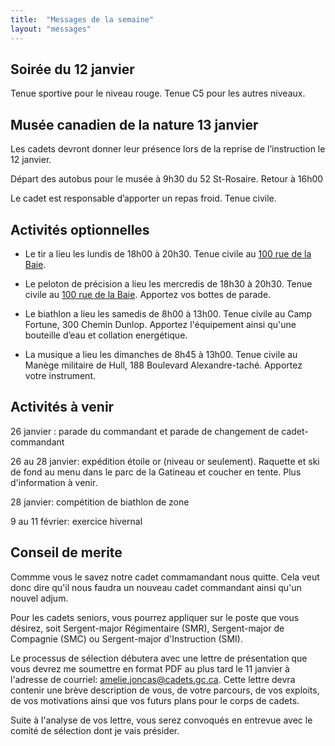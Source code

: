 ```yaml
---
title:  "Messages de la semaine"
layout: "messages"
---
```


## Soirée du 12 janvier

Tenue sportive pour le niveau rouge. Tenue C5 pour les autres niveaux. 

## Musée canadien de la nature 13 janvier

Les cadets devront donner leur présence lors de la reprise de l’instruction le 12 janvier. 

Départ des autobus pour le musée à 9h30 du 52 St-Rosaire. Retour à 16h00

Le cadet est responsable d’apporter un repas froid. Tenue civile.

## Activités optionnelles

- Le tir a lieu les lundis de 18h00 à 20h30. Tenue civile au [100 rue de la Baie](/information/comment-nous-rejoindre/).

- Le peloton de précision a lieu les mercredis de 18h30 à 20h30. Tenue civile au [100 rue de la Baie](/information/comment-nous-rejoindre/). Apportez vos bottes de parade. 

- Le biathlon a lieu les samedis de 8h00 à 13h00. Tenue civile au Camp Fortune, 300 Chemin Dunlop. Apportez l'équipement ainsi qu'une bouteille d’eau et collation energétique.

- La musique a lieu les dimanches de 8h45 à 13h00. Tenue civile au Manège militaire de Hull, 188 Boulevard Alexandre-taché. Apportez votre instrument. 

## Activités à venir

26 janvier : parade du commandant et parade de changement de cadet-commandant

26 au 28 janvier: expédition étoile or (niveau or seulement). Raquette et ski de fond au menu dans le parc de la Gatineau et coucher en tente. Plus d'information à venir.

28 janvier: compétition de biathlon de zone

9 au 11 février: exercice hivernal

## Conseil de merite

Commme vous le savez notre cadet commamandant nous quitte. Cela veut donc dire qu'il nous faudra un nouveau cadet commandant ainsi qu'un nouvel adjum.

Pour les cadets seniors, vous pourrez appliquer sur le poste que vous désirez, soit Sergent-major Régimentaire (SMR), Sergent-major de Compagnie (SMC) ou Sergent-major d'Instruction (SMI).

Le processus de sélection débutera avec une lettre de présentation que vous devrez me soumettre en format PDF au plus tard le 11 janvier à l'adresse de courriel: amelie.joncas@cadets.gc.ca. Cette lettre devra contenir une brève description de vous, de votre parcours, de vos exploits, de vos motivations ainsi que vos futurs plans pour le corps de cadets.

Suite à l'analyse de vos lettre, vous serez convoqués en entrevue avec le comité de sélection dont je vais présider.
